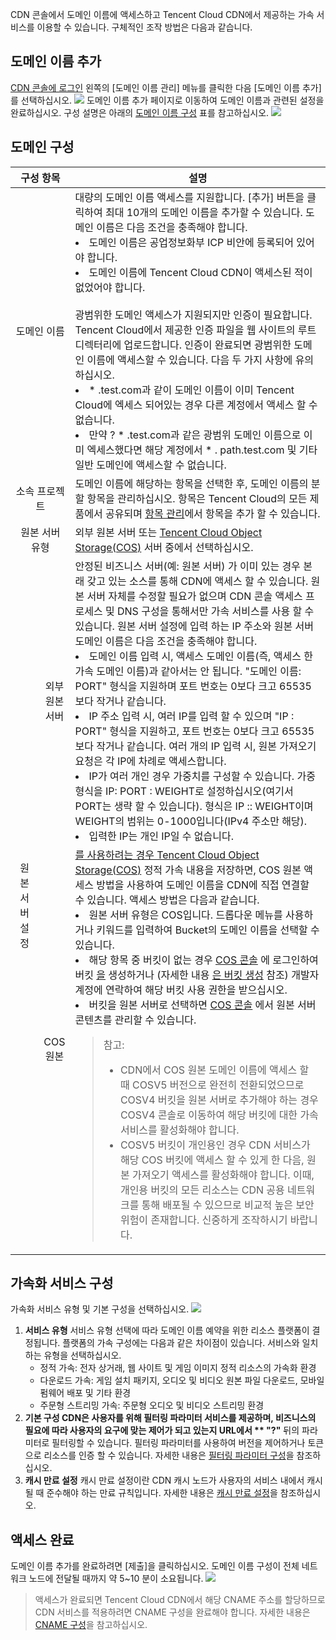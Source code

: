 CDN 콘솔에서 도메인 이름에 액세스하고 Tencent Cloud CDN에서 제공하는 가속 서비스를 이용할 수 있습니다. 구체적인 조작 방법은 다음과 같습니다.

## 도메인 이름 추가

[CDN 콘솔에 로그인](https://console.cloud.tencent.com/cdn) 왼쪽의 [도메인 이름 관리] 메뉴를 클릭한 다음 [도메인 이름 추가]를 선택하십시오.
![](https://main.qcloudimg.com/raw/3cee079d180314cfaef452b836e0f565.jpg)
도메인 이름 추가 페이지로 이동하여 도메인 이름과 관련된 설정을 완료하십시오. 구성 설명은 아래의 [도메인 이름 구성](#m1) 표를 참고하십시오. 
![](https://main.qcloudimg.com/raw/48e8c71e7b7e84b5fdd13ffc1b30ded2.jpg)

<span ID ="m1"> </a>
## 도메인 구성

<table >
<thead>
	<tr>
		<th scope="col" colspan = "2"  style="width: 18%;">구성 항목</th>
		<th scope="col">설명</th>
	</tr>
</thead>
<tbody>
	<tr>
	<td style="text-align: center;" colspan = "2">도메인 이름</td>
		<td>대량의 도메인 이름 액세스를 지원합니다. [추가] 버튼을 클릭하여 최대 10개의 도메인 이름을 추가할 수 있습니다. 도메인 이름은 다음 조건을 충족해야 합니다. <li> 도메인 이름은 공업정보화부 ICP 비안에 등록되어 있어야 합니다. <li> 도메인 이름에 Tencent Cloud CDN이 액세스된 적이 없었어야 합니다. <br><br> 광범위한 도메인 액세스가 지원되지만 인증이 필요합니다. Tencent Cloud에서 제공한 인증 파일을 웹 사이트의 루트 디렉터리에 업로드합니다. 인증이 완료되면 광범위한 도메인 이름에 액세스할 수 있습니다. 다음 두 가지 사항에 유의하십시오.
<li>* .test.com과 같이 도메인 이름이 이미 Tencent Cloud에 엑세스 되어있는 경우 다른 계정에서 액세스 할 수 없습니다.</li>
<li>만약 ? * .test.com과 같은 광범위 도메인 이름으로 이미 엑세스했다면 해당 계정에서 * . path.test.com 및 기타 일반 도메인에 액세스할 수 없습니다.</li>
</td>
	</tr>
	<tr>
	<td style="text-align: center;" colspan = "2">소속 프로젝트</td>
	<td>도메인 이름에 해당하는 항목을 선택한 후, 도메인 이름의 분할 항목을 관리하십시오. 항목은 Tencent Cloud의 모든 제품에서 공유되며 <a href = "https://console.cloud.tencent.com/project">항목 관리</a>에서 항목을 추가 할 수 있습니다.</td>
	</tr>
	<tr>
	<td style="text-align: center;" colspan="2">원본 서버 유형</td>
		<td>외부 원본 서버 또는 <a href = "https://cloud.tencent.com/product/cos">Tencent Cloud Object Storage(COS)</a> 서버 중에서 선택하십시오.</td>
	</tr>
	<tr>
		<td colspan="1" rowspan="2" style="text-align: center;" >원본 서버 설정</td>
			<td style="text-align: center; ">외부 원본 서버 </td>
			<td > 안정된 비즈니스 서버(예: 원본 서버) 가 이미 있는 경우 본래 갖고 있는 소스를 통해 CDN에 액세스 할 수 있습니다. 원본 서버 자체를 수정할 필요가 없으며 CDN 콘솔 액세스 프로세스 및 DNS 구성을 통해서만 가속 서비스를 사용 할 수 있습니다. 원본 서버 설정에 입력 하는 IP 주소와 원본 서버 도메인 이름은 다음 조건을 충족해야 합니다.<br>
<li>도메인 이름 입력 시, 액세스 도메인 이름(즉, 액세스 한 가속 도메인 이름)과 같아서는 안 됩니다. "도메인 이름: PORT" 형식을 지원하며 포트 번호는 0보다 크고 65535보다 작거나 같습니다.
<li>IP 주소 입력 시, 여러 IP를 입력 할 수 있으며 "IP : PORT" 형식을 지원하고, 포트 번호는 0보다 크고 65535보다 작거나 같습니다. 여러 개의 IP 입력 시, 원본 가져오기 요청은 각 IP에 차례로 액세스합니다.
<li>IP가 여러 개인 경우 가중치를 구성할 수 있습니다. 가중 형식을 IP: PORT : WEIGHT로 설정하십시오(여기서 PORT는 생략 할 수 있습니다). 형식은 IP :: WEIGHT이며 WEIGHT의 범위는 0-1000입니다(IPv4 주소만 해당).
<li>입력한 IP는 개인 IP일 수 없습니다.</td>
	</tr>
	<tr>
		<td style="text-align: center; ">COS 원본 </td>
		<td> <a href = "https://cloud.tencent.com/product/cos">를 사용하려는 경우 Tencent Cloud Object Storage(COS)</a> 정적 가속 내용을 저장하면, COS 원본 액세스 방법을 사용하여 도메인 이름을 CDN에 직접 연결할 수 있습니다. 액세스 방법은 다음과 같습니다.<br>
<li>원본 서버 유형은 COS입니다. 드롭다운 메뉴를 사용하거나 키워드를 입력하여 Bucket의 도메인 이름을 선택할 수 있습니다.
<li>해당 항목 중 버킷이 없는 경우 <a href ="https://console.cloud.tencent.com/cos5">COS 콘솔</a> 에 로그인하여 버킷 <a href ="https://console.cloud.tencent.com/cos5">을</a> 생성하거나 (자세한 내용 <a href = "https://cloud.tencent.com/document/product/436/13309">은 버킷 생성</a> 참조) 개발자 계정에 연락하여 해당 버킷 사용 권한을 받으십시오.
<li>버킷을 원본 서버로 선택하면 <a href ="https://console.cloud.tencent.com/cos5">COS 콘솔</a> 에서 원본 서버 콘텐츠를 관리할 수 있습니다. 
<blockquote class="d-mod-notice">
							<div class="d-mod-title d-notice-title">
								<i class="d-icon-notice"></i>참고:
							</div>
               <p></p>
<ul>
<li>CDN에서 COS 원본 도메인 이름에 액세스 할 때 COSV5 버전으로 완전히 전환되었으므로 COSV4 버킷을 원본 서버로 추가해야 하는 경우 COSV4 콘솔로 이동하여 해당 버킷에 대한 가속 서비스를 활성화해야 합니다.</li>
<li> COSV5 버킷이 개인용인 경우 CDN 서비스가 해당 COS 버킷에 액세스 할 수 있게 한 다음, 원본 가져오기 액세스를 활성화해야 합니다. 이때, 개인용 버킷의 모든 리소스는 CDN 공용 네트워크를 통해 배포될 수 있으므로 비교적 높은 보안 위험이 존재합니다. 신중하게 조작하시기 바랍니다.</li>
</ul></blockquote>
</td>
	</tr>
</tbody>
</table>



## 가속화 서비스 구성

가속화 서비스 유형 및 기본 구성을 선택하십시오.
![](https://main.qcloudimg.com/raw/2f0b3ff1c1c8fa1313b96d856fb3b1fd.jpg)

1. **서비스 유형** 
   서비스 유형 선택에 따라 도메인 이름 예약을 위한 리소스 플랫폼이 결정됩니다. 플랫폼의 가속 구성에는 다음과 같은 차이점이 있습니다. 서비스와 일치하는 유형을 선택하십시오.
	- 정적 가속: 전자 상거래, 웹 사이트 및 게임 이미지 정적 리소스의 가속화 환경
	- 다운로드 가속: 게임 설치 패키지, 오디오 및 비디오 원본 파일 다운로드, 모바일 펌웨어 배포 및 기타 환경
	- 주문형 스트리밍 가속: 주문형 오디오 및 비디오 스트리밍 환경
2. **기본 구성
   CDN은 사용자를 위해 필터링 파라미터 서비스를 제공하며, 비즈니스의 필요에 따라 사용자의 요구에 맞는 제어가 되고 있는지 URL에서 ** "?"** 뒤의 파라미터로 필터링할 수 있습니다. 필터링 파라미터를 사용하여 버전을 제어하거나 토큰으로 리소스를 인증 할 수 있습니다. 자세한 내용은 [필터링 파라미터 구성](https://cloud.tencent.com/doc/product/228/6291)을 참조하십시오.
3. **캐시 만료 설정**
   캐시 만료 설정이란 CDN 캐시 노드가 사용자의 서비스 내에서 캐시될 때 준수해야 하는 만료 규칙입니다. 자세한 내용은 [캐시 만료 설정](https://cloud.tencent.com/doc/product/228/6290)을 참조하십시오.

## 액세스 완료

도메인 이름 추가를 완료하려면 [제출]을 클릭하십시오. 도메인 이름 구성이 전체 네트워크 노드에 전달될 때까지 약 5~10 분이 소요됩니다.
![](https://main.qcloudimg.com/raw/0bf658a80d21a62e6bc30a54cbc21ff8.jpg)

>액세스가 완료되면 Tencent Cloud CDN에서 해당 CNAME 주소를 할당하므로 CDN 서비스를 적용하려면 CNAME 구성을 완료해야 합니다. 자세한 내용은 [CNAME 구성](https://intl.cloud.tencent.com/document/product/228/3121)을 참고하십시오.
